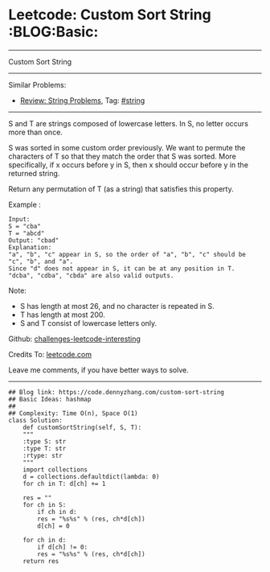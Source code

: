 
# Leetcode: Custom Sort String     :BLOG:Basic:

---

Custom Sort String  

---

Similar Problems:  

-   [Review: String Problems](https://code.dennyzhang.com/review-string), Tag: [#string](https://code.dennyzhang.com/tag/string)

---

S and T are strings composed of lowercase letters. In S, no letter occurs more than once.  

S was sorted in some custom order previously. We want to permute the characters of T so that they match the order that S was sorted. More specifically, if x occurs before y in S, then x should occur before y in the returned string.  

Return any permutation of T (as a string) that satisfies this property.  

Example :  

    Input: 
    S = "cba"
    T = "abcd"
    Output: "cbad"
    Explanation: 
    "a", "b", "c" appear in S, so the order of "a", "b", "c" should be "c", "b", and "a". 
    Since "d" does not appear in S, it can be at any position in T. "dcba", "cdba", "cbda" are also valid outputs.

Note:  

-   S has length at most 26, and no character is repeated in S.
-   T has length at most 200.
-   S and T consist of lowercase letters only.

Github: [challenges-leetcode-interesting](https://github.com/DennyZhang/challenges-leetcode-interesting/tree/master/problems/custom-sort-string)  

Credits To: [leetcode.com](https://leetcode.com/problems/custom-sort-string/description/)  

Leave me comments, if you have better ways to solve.  

---

    ## Blog link: https://code.dennyzhang.com/custom-sort-string
    ## Basic Ideas: hashmap
    ##
    ## Complexity: Time O(n), Space O(1)
    class Solution:
        def customSortString(self, S, T):
    	"""
    	:type S: str
    	:type T: str
    	:rtype: str
    	"""
    	import collections
    	d = collections.defaultdict(lambda: 0)
    	for ch in T: d[ch] += 1
    
    	res = ""
    	for ch in S:
    	    if ch in d:
    		res = "%s%s" % (res, ch*d[ch])
    		d[ch] = 0
    
    	for ch in d:
    	    if d[ch] != 0:
    		res = "%s%s" % (res, ch*d[ch])
    	return res

